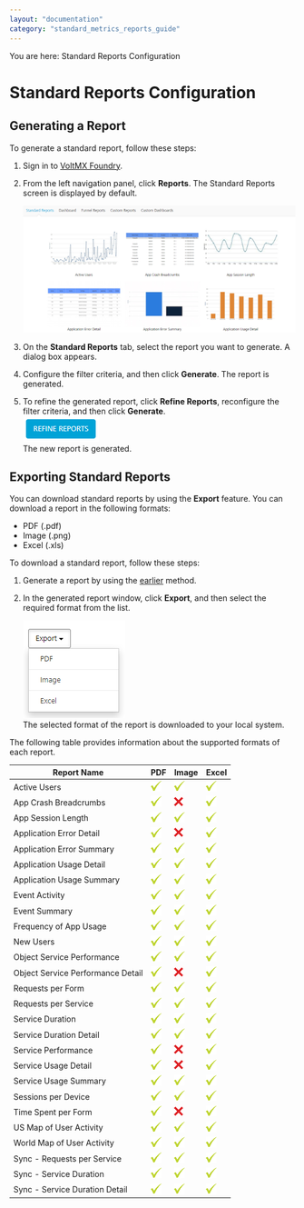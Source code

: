 ```yaml
---
layout: "documentation"
category: "standard_metrics_reports_guide"
---
```

                             

You are here: Standard Reports Configuration

Standard Reports Configuration
==============================

Generating a Report
-------------------

To generate a standard report, follow these steps:

1.  Sign in to [VoltMX Foundry](https://manage.hclvoltmx.com/).
2.  From the left navigation panel, click **Reports**. The Standard Reports screen is displayed by default.  
      
    ![](Resources/Images/StandardReports_650x302.png)
3.  On the **Standard Reports** tab, select the report you want to generate. A dialog box appears.
4.  Configure the filter criteria, and then click **Generate**. The report is generated.
5.  To refine the generated report, click **Refine Reports**, reconfigure the filter criteria, and then click **Generate**.  
    ![](Resources/Images/Refine_Reports.PNG)  
    The new report is generated.

Exporting Standard Reports
--------------------------

You can download standard reports by using the **Export** feature. You can download a report in the following formats:

*   PDF (.pdf)
*   Image (.png)
*   Excel (.xls)

To download a standard report, follow these steps:

1.  Generate a report by using the [earlier](#generating-a-report) method.
2.  In the generated report window, click **Export**, and then select the required format from the list.  
      
    ![](Resources/Images/Export_Reports.PNG)  
    The selected format of the report is downloaded to your local system.

The following table provides information about the supported formats of each report.

  
| Report Name | PDF | Image | Excel |
| --- | --- | --- | --- |
| Active Users | ![](Resources/Images/GreenCheck_19x19.png) | ![](Resources/Images/GreenCheck_19x19.png) | ![](Resources/Images/GreenCheck_19x19.png) |
| App Crash Breadcrumbs | ![](Resources/Images/GreenCheck_19x19.png) | ![](Resources/Images/RedX_16x16.png) | ![](Resources/Images/GreenCheck_19x19.png) |
| App Session Length | ![](Resources/Images/GreenCheck_19x19.png) | ![](Resources/Images/GreenCheck_19x19.png) | ![](Resources/Images/GreenCheck_19x19.png) |
| Application Error Detail | ![](Resources/Images/GreenCheck_19x19.png) | ![](Resources/Images/RedX_16x16.png) | ![](Resources/Images/GreenCheck_19x19.png) |
| Application Error Summary | ![](Resources/Images/GreenCheck_19x19.png) | ![](Resources/Images/GreenCheck_19x19.png) | ![](Resources/Images/GreenCheck_19x19.png) |
| Application Usage Detail | ![](Resources/Images/GreenCheck_19x19.png) | ![](Resources/Images/GreenCheck_19x19.png) | ![](Resources/Images/GreenCheck_19x19.png) |
| Application Usage Summary | ![](Resources/Images/GreenCheck_19x19.png) | ![](Resources/Images/GreenCheck_19x19.png) | ![](Resources/Images/GreenCheck_19x19.png) |
| Event Activity | ![](Resources/Images/GreenCheck_19x19.png) | ![](Resources/Images/GreenCheck_19x19.png) | ![](Resources/Images/GreenCheck_19x19.png) |
| Event Summary | ![](Resources/Images/GreenCheck_19x19.png) | ![](Resources/Images/GreenCheck_19x19.png) | ![](Resources/Images/GreenCheck_19x19.png) |
| Frequency of App Usage | ![](Resources/Images/GreenCheck_19x19.png) | ![](Resources/Images/GreenCheck_19x19.png) | ![](Resources/Images/GreenCheck_19x19.png) |
| New Users | ![](Resources/Images/GreenCheck_19x19.png) | ![](Resources/Images/GreenCheck_19x19.png) | ![](Resources/Images/GreenCheck_19x19.png) |
| Object Service Performance | ![](Resources/Images/GreenCheck_19x19.png) | ![](Resources/Images/GreenCheck_19x19.png) | ![](Resources/Images/GreenCheck_19x19.png) |
| Object Service Performance Detail | ![](Resources/Images/GreenCheck_19x19.png) | ![](Resources/Images/RedX_16x16.png) | ![](Resources/Images/GreenCheck_19x19.png) |
| Requests per Form | ![](Resources/Images/GreenCheck_19x19.png) | ![](Resources/Images/GreenCheck_19x19.png) | ![](Resources/Images/GreenCheck_19x19.png) |
| Requests per Service | ![](Resources/Images/GreenCheck_19x19.png) | ![](Resources/Images/GreenCheck_19x19.png) | ![](Resources/Images/GreenCheck_19x19.png) |
| Service Duration | ![](Resources/Images/GreenCheck_19x19.png) | ![](Resources/Images/GreenCheck_19x19.png) | ![](Resources/Images/GreenCheck_19x19.png) |
| Service Duration Detail | ![](Resources/Images/GreenCheck_19x19.png) | ![](Resources/Images/GreenCheck_19x19.png) | ![](Resources/Images/GreenCheck_19x19.png) |
| Service Performance | ![](Resources/Images/GreenCheck_19x19.png) | ![](Resources/Images/RedX_16x16.png) | ![](Resources/Images/GreenCheck_19x19.png) |
| Service Usage Detail | ![](Resources/Images/GreenCheck_19x19.png) | ![](Resources/Images/RedX_16x16.png) | ![](Resources/Images/GreenCheck_19x19.png) |
| Service Usage Summary | ![](Resources/Images/GreenCheck_19x19.png) | ![](Resources/Images/GreenCheck_19x19.png) | ![](Resources/Images/GreenCheck_19x19.png) |
| Sessions per Device | ![](Resources/Images/GreenCheck_19x19.png) | ![](Resources/Images/GreenCheck_19x19.png) | ![](Resources/Images/GreenCheck_19x19.png) |
| Time Spent per Form | ![](Resources/Images/GreenCheck_19x19.png) | ![](Resources/Images/RedX_16x16.png) | ![](Resources/Images/GreenCheck_19x19.png) |
| US Map of User Activity | ![](Resources/Images/GreenCheck_19x19.png) | ![](Resources/Images/GreenCheck_19x19.png) | ![](Resources/Images/GreenCheck_19x19.png) |
| World Map of User Activity | ![](Resources/Images/GreenCheck_19x19.png) | ![](Resources/Images/GreenCheck_19x19.png) | ![](Resources/Images/GreenCheck_19x19.png) |
| Sync - Requests per Service | ![](Resources/Images/GreenCheck_19x19.png) | ![](Resources/Images/GreenCheck_19x19.png) | ![](Resources/Images/GreenCheck_19x19.png) |
| Sync - Service Duration | ![](Resources/Images/GreenCheck_19x19.png) | ![](Resources/Images/GreenCheck_19x19.png) | ![](Resources/Images/GreenCheck_19x19.png) |
| Sync - Service Duration Detail | ![](Resources/Images/GreenCheck_19x19.png) | ![](Resources/Images/GreenCheck_19x19.png) | ![](Resources/Images/GreenCheck_19x19.png) |
